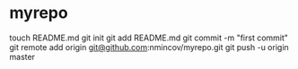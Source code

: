 myrepo
======
touch README.md
git init
git add README.md
git commit -m "first commit"
git remote add origin git@github.com:nmincov/myrepo.git
git push -u origin master
